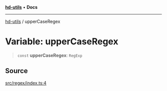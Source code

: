 [**hd-utils**](../README.md) • **Docs**

***

[hd-utils](../globals.md) / upperCaseRegex

# Variable: upperCaseRegex

> `const` **upperCaseRegex**: `RegExp`

## Source

[src/regex/index.ts:4](https://github.com/AhmadHddad/h-utils/blob/5c76ff5de068cee019fc632d9da2e395721bb48f/src/regex/index.ts#L4)
